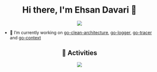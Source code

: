 <h1 align="center">Hi there, I'm Ehsan Davari 👋</h1>

<p align="center">
  <a href="#" alt="ehsan davari's github profile summary"><img src="https://github-profile-summary-cards.vercel.app/api/cards/profile-details?username=ehsandavari&theme=github" /></a>
</p>

- 🔭 I’m currently working on [go-clean-architecture](https://github.com/ehsandavari/go-clean-architecture), [go-logger](https://github.com/ehsandavari/go-logger), [go-tracer](https://github.com/ehsandavari/go-tracer) and [go-context](https://github.com/ehsandavari/go-context)

<h2 align="center">🚀 Activities</h2>
<p align="center">
  <a href="#" alt="ehsan davari's github stats"><img src="https://github-readme-stats.vercel.app/api?username=ehsandavari" /></a>
</p>
